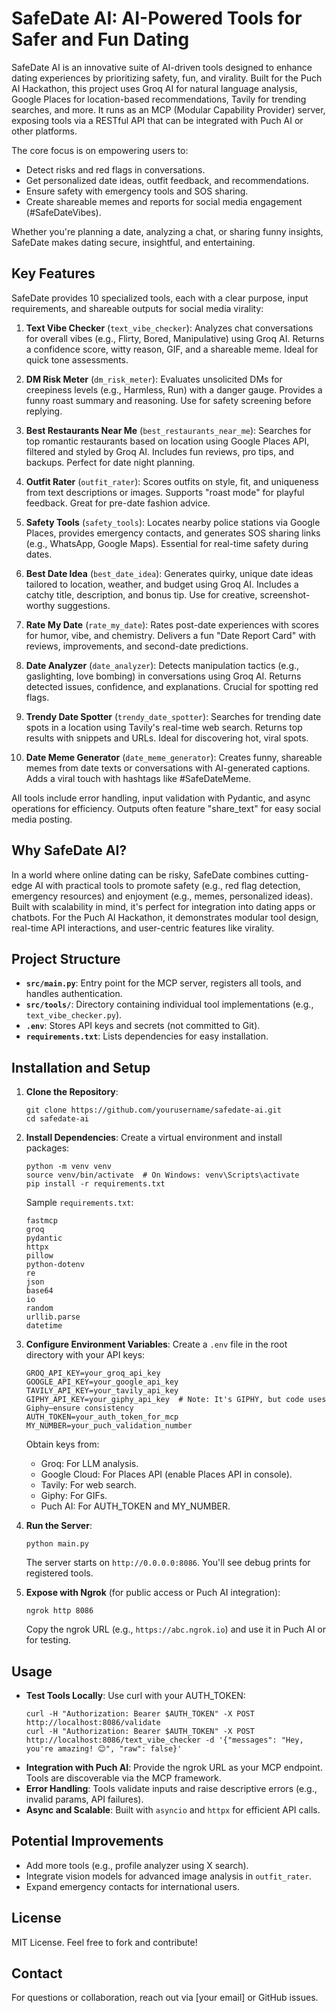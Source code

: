 # SafeDate AI: AI-Powered Tools for Safer and Fun Dating

SafeDate AI is an innovative suite of AI-driven tools designed to enhance dating experiences by prioritizing safety, fun, and virality. Built for the Puch AI Hackathon, this project uses Groq AI for natural language analysis, Google Places for location-based recommendations, Tavily for trending searches, and more. It runs as an MCP (Modular Capability Provider) server, exposing tools via a RESTful API that can be integrated with Puch AI or other platforms.

The core focus is on empowering users to:
- Detect risks and red flags in conversations.
- Get personalized date ideas, outfit feedback, and recommendations.
- Ensure safety with emergency tools and SOS sharing.
- Create shareable memes and reports for social media engagement (#SafeDateVibes).

Whether you're planning a date, analyzing a chat, or sharing funny insights, SafeDate makes dating secure, insightful, and entertaining.

## Key Features

SafeDate provides 10 specialized tools, each with a clear purpose, input requirements, and shareable outputs for social media virality:

1. **Text Vibe Checker** (`text_vibe_checker`): Analyzes chat conversations for overall vibes (e.g., Flirty, Bored, Manipulative) using Groq AI. Returns a confidence score, witty reason, GIF, and a shareable meme. Ideal for quick tone assessments.
   
2. **DM Risk Meter** (`dm_risk_meter`): Evaluates unsolicited DMs for creepiness levels (e.g., Harmless, Run) with a danger gauge. Provides a funny roast summary and reasoning. Use for safety screening before replying.

3. **Best Restaurants Near Me** (`best_restaurants_near_me`): Searches for top romantic restaurants based on location using Google Places API, filtered and styled by Groq AI. Includes fun reviews, pro tips, and backups. Perfect for date night planning.

4. **Outfit Rater** (`outfit_rater`): Scores outfits on style, fit, and uniqueness from text descriptions or images. Supports "roast mode" for playful feedback. Great for pre-date fashion advice.

5. **Safety Tools** (`safety_tools`): Locates nearby police stations via Google Places, provides emergency contacts, and generates SOS sharing links (e.g., WhatsApp, Google Maps). Essential for real-time safety during dates.

6. **Best Date Idea** (`best_date_idea`): Generates quirky, unique date ideas tailored to location, weather, and budget using Groq AI. Includes a catchy title, description, and bonus tip. Use for creative, screenshot-worthy suggestions.

7. **Rate My Date** (`rate_my_date`): Rates post-date experiences with scores for humor, vibe, and chemistry. Delivers a fun "Date Report Card" with reviews, improvements, and second-date predictions.

8. **Date Analyzer** (`date_analyzer`): Detects manipulation tactics (e.g., gaslighting, love bombing) in conversations using Groq AI. Returns detected issues, confidence, and explanations. Crucial for spotting red flags.

9. **Trendy Date Spotter** (`trendy_date_spotter`): Searches for trending date spots in a location using Tavily's real-time web search. Returns top results with snippets and URLs. Ideal for discovering hot, viral spots.

10. **Date Meme Generator** (`date_meme_generator`): Creates funny, shareable memes from date texts or conversations with AI-generated captions. Adds a viral touch with hashtags like #SafeDateMeme.

All tools include error handling, input validation with Pydantic, and async operations for efficiency. Outputs often feature "share_text" for easy social media posting.

## Why SafeDate AI?
In a world where online dating can be risky, SafeDate combines cutting-edge AI with practical tools to promote safety (e.g., red flag detection, emergency resources) and enjoyment (e.g., memes, personalized ideas). Built with scalability in mind, it's perfect for integration into dating apps or chatbots. For the Puch AI Hackathon, it demonstrates modular tool design, real-time API interactions, and user-centric features like virality.

## Project Structure
- **`src/main.py`**: Entry point for the MCP server, registers all tools, and handles authentication.
- **`src/tools/`**: Directory containing individual tool implementations (e.g., `text_vibe_checker.py`).
- **`.env`**: Stores API keys and secrets (not committed to Git).
- **`requirements.txt`**: Lists dependencies for easy installation.

## Installation and Setup
1. **Clone the Repository**:
   ```
   git clone https://github.com/yourusername/safedate-ai.git
   cd safedate-ai
   ```

2. **Install Dependencies**:
   Create a virtual environment and install packages:
   ```
   python -m venv venv
   source venv/bin/activate  # On Windows: venv\Scripts\activate
   pip install -r requirements.txt
   ```

   Sample `requirements.txt`:
   ```
   fastmcp
   groq
   pydantic
   httpx
   pillow
   python-dotenv
   re
   json
   base64
   io
   random
   urllib.parse
   datetime
   ```

3. **Configure Environment Variables**:
   Create a `.env` file in the root directory with your API keys:
   ```
   GROQ_API_KEY=your_groq_api_key
   GOOGLE_API_KEY=your_google_api_key
   TAVILY_API_KEY=your_tavily_api_key
   GIPHY_API_KEY=your_giphy_api_key  # Note: It's GIPHY, but code uses Giphy—ensure consistency
   AUTH_TOKEN=your_auth_token_for_mcp
   MY_NUMBER=your_puch_validation_number
   ```

   Obtain keys from:
   - Groq: For LLM analysis.
   - Google Cloud: For Places API (enable Places API in console).
   - Tavily: For web search.
   - Giphy: For GIFs.
   - Puch AI: For AUTH_TOKEN and MY_NUMBER.

4. **Run the Server**:
   ```
   python main.py
   ```
   The server starts on `http://0.0.0.0:8086`. You'll see debug prints for registered tools.

5. **Expose with Ngrok** (for public access or Puch AI integration):
   ```
   ngrok http 8086
   ```
   Copy the ngrok URL (e.g., `https://abc.ngrok.io`) and use it in Puch AI or for testing.

## Usage
- **Test Tools Locally**: Use curl with your AUTH_TOKEN:
  ```
  curl -H "Authorization: Bearer $AUTH_TOKEN" -X POST http://localhost:8086/validate
  curl -H "Authorization: Bearer $AUTH_TOKEN" -X POST http://localhost:8086/text_vibe_checker -d '{"messages": "Hey, you're amazing! 😊", "raw": false}'
  ```
- **Integration with Puch AI**: Provide the ngrok URL as your MCP endpoint. Tools are discoverable via the MCP framework.
- **Error Handling**: Tools validate inputs and raise descriptive errors (e.g., invalid params, API failures).
- **Async and Scalable**: Built with `asyncio` and `httpx` for efficient API calls.

## Potential Improvements
- Add more tools (e.g., profile analyzer using X search).
- Integrate vision models for advanced image analysis in `outfit_rater`.
- Expand emergency contacts for international users.

## License
MIT License. Feel free to fork and contribute!

## Contact
For questions or collaboration, reach out via [your email] or GitHub issues.

